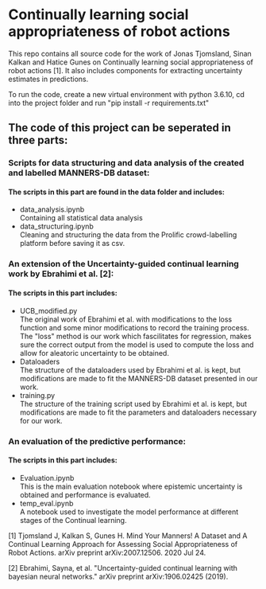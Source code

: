 # Continually learning social appropriateness of robot actions
This repo contains all source code for the work of Jonas Tjomsland, Sinan Kalkan and Hatice Gunes on Continually learning social appropriateness of robot actions [1]. It also includes components for extracting uncertainty estimates in predictions.

To run the code, create a new virtual environment with python 3.6.10, cd into the project folder and run "pip install -r requirements.txt"

## The code of this project can be seperated in three parts:
### Scripts for data structuring and data analysis of the created and labelled MANNERS-DB dataset:
#### The scripts in this part are found in the data folder and includes:
- data_analysis.ipynb\
Containing all statistical data analysis
- data_structuring.ipynb\
Cleaning and structuring the data from the Prolific crowd-labelling platform before saving it as csv.
### An extension of the Uncertainty-guided continual learning work by Ebrahimi et al. [2]:
#### The scripts in this part includes:
- UCB_modified.py\
The original work of Ebrahimi et al. with modifications to the loss function and some minor modifications to record the training process. The "loss" method is our 
work which fascilitates for regression, makes sure the correct output from the model is used to compute the loss and allow for aleatoric uncertainty to be obtained.
- Dataloaders\
The structure of the dataloaders used by Ebrahimi et al. is kept, but modifications are made to fit the MANNERS-DB dataset presented in our work.
- training.py\
The structure of the training script used by Ebrahimi et al. is kept, but modifications are made to fit the parameters and dataloaders necessary for our work.
### An evaluation of the predictive performance:
#### The scripts in this part includes:
- Evaluation.ipynb\
This is the main evaluation notebook where epistemic uncertainty is obtained and performance is evaluated.
- temp_eval.ipynb\
A notebook used to investigate the model performance at different stages of the Continual learning.


[1] Tjomsland J, Kalkan S, Gunes H. Mind Your Manners! A Dataset and A Continual Learning Approach for Assessing Social Appropriateness of Robot Actions. arXiv preprint arXiv:2007.12506. 2020 Jul 24.

[2] Ebrahimi, Sayna, et al. "Uncertainty-guided continual learning with bayesian neural networks." arXiv preprint arXiv:1906.02425 (2019).

